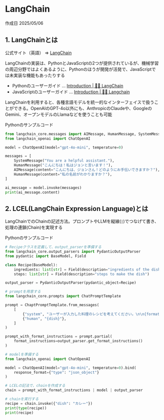# LangChain

作成日 2025/05/06

## 1. LangChainとは

公式サイト（英語） => [LangChain](https://www.langchain.com/)

LangChainの実装は、PythonとJavaScriptの2つが提供されているが、機械学習の周辺分野ではよくあるように、Pythonのほうが開発が活発で、JavaScriptでは未実装な機能もあったりする

- Pythonのユーザーガイド ... [Introduction | 🦜️🔗 LangChain](https://python.langchain.com/docs/introduction/)
- JavaScriptのユーザーガイド ... [Introduction | 🦜️🔗 Langchain](https://js.langchain.com/docs/introduction/)

LangChainを利用すると、各種言語モデルを統一的なインターフェイスで扱うことができる。OpenAIのGPT-4o以外にも、AnthropicのClaudeや、GoogleのGemini、オープンモデルのLlamaなどを使うことも可能

Pythonのサンプルコード

```python
from langchain_core.messages import AIMessage, HumanMessage, SystemMessage
from langchain_openai import ChatOpenAI

model = ChatOpenAI(model="gpt-4o-mini", temperature=0)

messages = [
    SystemMessage("You are a helpful assistant."),
    HumanMessage("こんにちは！私はジョンと言います！"),
    AIMessage(content="こんにちは、ジョンさん！どのようにお手伝いできますか？"),
    HumanMessage(content="私の名前がわかりますか？"),
]

ai_message = model.invoke(messages)
print(ai_message.content)
```

## 2. LCEL(LangChain Expression Language)とは

LangChainでのChainの記述方法。プロンプトやLLMを縦線(`|`)でつなげて書き、処理の連鎖(Chain)を実現する

Pythonのサンプルコード

```python
# Recipeクラスを定義して、output_parserを準備する
from langchain_core.output_parsers import PydanticOutputParser
from pydantic import BaseModel, Field

class Recipe(BaseModel):
    ingredients: list[str] = Field(description="ingredients of the dish")
    steps: list[str] = Field(description="steps to make the dish")

output_parser = PydanticOutputParser(pydantic_object=Recipe)

# promptを用意する
from langchain_core.prompts import ChatPromptTemplate

prompt = ChaptPromptTemplate.from_messages(
    [
        {"system", "ユーザーが入力した料理のレシピを考えてください。\n\n{format_instructions}"},
        {"human", "{dish}"},
    ]
)

prompt_with_format_instructions = prompt.partial(
    format_instructions=output_parser.get_format_instructions()
)

# modelを準備する
from langchain_openai import ChatOpenAI

model = ChatOpenAI(model="gpt-4o-mini", temperature=0).bind(
    response_format={"type": "json_object"}
)

# LCELの記法で、chainを作成する
chain = prompt_with_format_instructions | model | output_parser

# chainを実行する
recipe = chain.invoke({"dish": "カレー"})
print(type(recipe))
print(recipe)
```

